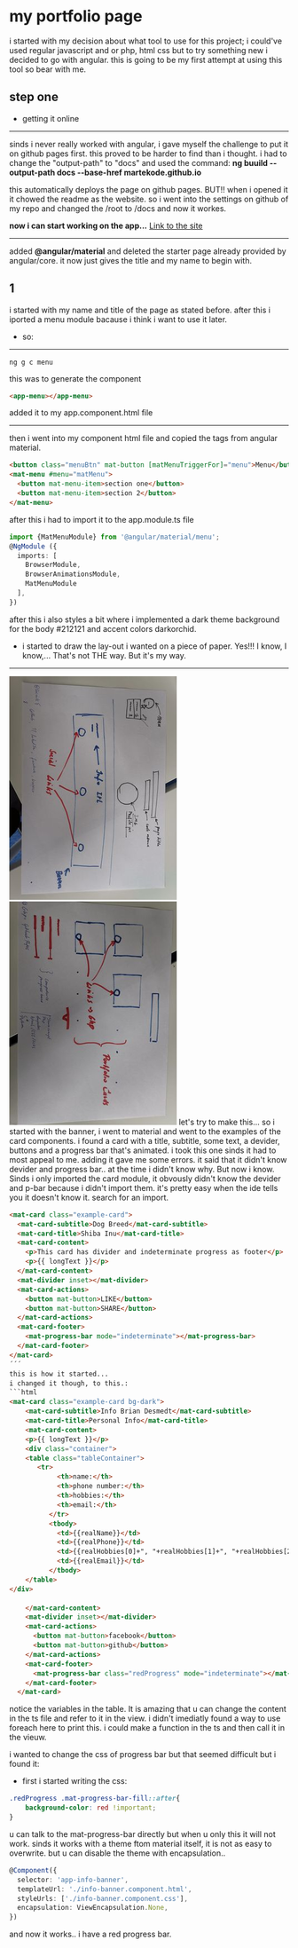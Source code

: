 # my portfolio page
i started with my decision about what tool to use for this project; i could've used regular javascript and or php, html css but to try something new i decided to go with angular. this is going to be my first attempt at using this tool so bear with me.

## step one
* getting it online
__________________________________________________________________________
sinds i never really worked with angular, i gave myself the challenge to put it on github pages first. this proved to be harder to find than i thought. i had to change the "output-path" to "docs" and used the command: **ng buuild --output-path docs --base-href martekode.github.io**

this automatically deploys the page on github pages. BUT!! when i opened it it chowed the readme as the website. so i went into the settings on github of my repo and changed the /root to /docs and now it workes.

**now i can start working on the app...**
[Link to the site]( https://martekode.github.io/)

____________________________
added **@angular/material** and deleted the starter page already provided by angular/core. it now just gives the title and my name to begin with.

## 1
i started with my name and title of the page as stated before. after this i iported a menu module bacause i think i want to use it later.
* so:
____________________________
```
ng g c menu
```
this was to generate the component
```html
<app-menu></app-menu>
```
added it to my app.component.html file 
_______________
then i went into my component html file and copied the tags from angular material.
```html
<button class="menuBtn" mat-button [matMenuTriggerFor]="menu">Menu</button>
<mat-menu #menu="matMenu">
  <button mat-menu-item>section one</button>
  <button mat-menu-item>section 2</button>
</mat-menu>	
```
after this i had to import it to the app.module.ts file
```ts
import {MatMenuModule} from '@angular/material/menu';
@NgModule ({
  imports: [
    BrowserModule,
    BrowserAnimationsModule,
    MatMenuModule
  ],
})
```
after this i also styles a bit where i implemented a dark theme background for the body #212121  and accent colors darkorchid.
* i started to draw the lay-out i wanted on a piece of paper. Yes!!! I know, I know,... That's not THE way. But it's my way.
_______________________

![picture one](./src/assets/layout1.jpg "layout1")
![picture two](./src/assets/layout2.jpg "layout2")
let's try to make this...
so i started with the banner, i went to material and went to the examples of the card components. i found a card with a title, subtitle, some text, a devider, buttons and a progress bar that's animated. i took this one sinds it had to most appeal to me. 
adding it gave me some errors. it said that it didn't know devider and progress bar.. at the time i didn't know why. But now i know. Sinds i only imported the card module, it obvously didn't know the devider and p-bar because i didn't import them. it's pretty easy when the ide tells you it doesn't know it. search for an import.

```html
<mat-card class="example-card">
  <mat-card-subtitle>Dog Breed</mat-card-subtitle>
  <mat-card-title>Shiba Inu</mat-card-title>
  <mat-card-content>
    <p>This card has divider and indeterminate progress as footer</p>
    <p>{{ longText }}</p>
  </mat-card-content>
  <mat-divider inset></mat-divider>
  <mat-card-actions>
    <button mat-button>LIKE</button>
    <button mat-button>SHARE</button>
  </mat-card-actions>
  <mat-card-footer>
    <mat-progress-bar mode="indeterminate"></mat-progress-bar>
  </mat-card-footer>
</mat-card>
´´´
this is how it started...
i changed it though, to this.:
```html
<mat-card class="example-card bg-dark">
    <mat-card-subtitle>Info Brian Desmedt</mat-card-subtitle>
    <mat-card-title>Personal Info</mat-card-title>
    <mat-card-content>
    <p>{{ longText }}</p>
    <div class="container">
    <table class="tableContainer">
       <tr>
            <th>name:</th>
            <th>phone number:</th>
            <th>hobbies:</th>
            <th>email:</th>
          </tr>
          <tbody>
            <td>{{realName}}</td>
            <td>{{realPhone}}</td>
            <td>{{realHobbies[0]+", "+realHobbies[1]+", "+realHobbies[2]+", "+ realHobbies[3]+"."}}</td>
            <td>{{realEmail}}</td>
          </tbody>
    </table>
</div>

    </mat-card-content>
    <mat-divider inset></mat-divider>
    <mat-card-actions>
      <button mat-button>facebook</button>
      <button mat-button>github</button>
    </mat-card-actions>
    <mat-card-footer>
      <mat-progress-bar class="redProgress" mode="indeterminate"></mat-progress-bar>
    </mat-card-footer>
  </mat-card>
```
notice the variables in the table. It is amazing that u can change the content in the ts file and refer to it in the view.
i didn't imediatly found a way to use foreach here to print this. i could make a function in the ts and then call it in the vieuw.

i wanted to change the css of progress bar but that seemed difficult but i found it:
* first i started writing the css: 
```css
.redProgress .mat-progress-bar-fill::after{
    background-color: red !important;
}
```
u can talk to the mat-progress-bar directly but when u only this it will not work. sinds it works with a theme ftom material itself, it is not as easy to overwrite. but u can disable the theme with encapsulation..
```ts
@Component({
  selector: 'app-info-banner',
  templateUrl: './info-banner.component.html',
  styleUrls: ['./info-banner.component.css'],
  encapsulation: ViewEncapsulation.None,
})
```
and now it works.. i have a red progress bar. 
